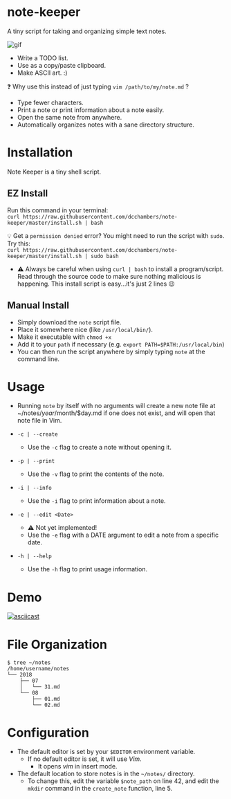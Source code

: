 # note-keeper
A tiny script for taking and organizing simple text notes.

![gif](https://i.imgur.com/z70PRhk.gif)

* Write a TODO list.
* Use as a copy/paste clipboard.
* Make ASCII art. :)

:question: Why use this instead of just typing `vim /path/to/my/note.md` ?
* Type fewer characters.
* Print a note or print information about a note easily.
* Open the same note from anywhere.
* Automatically organizes notes with a sane directory structure.

# Installation
Note Keeper is a tiny shell script.

## EZ Install
Run this command in your terminal:  
`curl https://raw.githubusercontent.com/dcchambers/note-keeper/master/install.sh | bash`  

:bulb: Get a `permission denied` error? You might need to run the script with `sudo`. Try this:  
`curl https://raw.githubusercontent.com/dcchambers/note-keeper/master/install.sh | sudo bash`  
* :warning: Always be careful when using `curl | bash` to install a
program/script. Read through the source code to make sure nothing malicious is
happening. This install script is easy...it's just 2 lines :wink:

## Manual Install
* Simply download the `note` script file.
* Place it somewhere nice (like `/usr/local/bin/`).
* Make it executable with `chmod +x`
* Add it to your `path` if necessary (e.g. `export PATH=$PATH:/usr/local/bin`)
* You can then run the script anywhere by simply typing `note` at the command line.

# Usage

* Running `note` by itself with no arguments will create a new note file
at ~/notes/$year/$month/$day.md if one does not exist, and will open that
note file in Vim.

* `-c | --create`
  * Use the `-c` flag to create a note without opening it.

* `-p | --print`
  * Use the `-v` flag to print the contents of the note.

* `-i | --info`
  * Use the `-i` flag to print information about a note.

* `-e | --edit <Date>`
  * :warning: Not yet implemented!
  * Use the `-e` flag with a DATE argument to edit a note from a specific date.

* `-h | --help`
  * Use the `-h` flag to print usage information.

# Demo

[![asciicast](https://asciinema.org/a/194428.png)](https://asciinema.org/a/194428)

# File Organization

```
$ tree ~/notes
/home/username/notes
└── 2018
    ├── 07
    │   └── 31.md
    └── 08
        ├── 01.md
        └── 02.md

```

# Configuration

* The default editor is set by your `$EDITOR` environment variable.
  * If no default editor is set, it will use *Vim*.
    * It opens *vim* in insert mode.
* The default location to store notes is in the `~/notes/` directory.
  * To change this, edit the variable `$note_path` on line 42, and edit the `mkdir` command in the `create_note` function, line 5.
